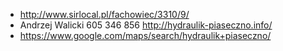 - http://www.sirlocal.pl/fachowiec/3310/9/
- Andrzej Walicki 605 346 856 http://hydraulik-piaseczno.info/
- https://www.google.com/maps/search/hydraulik+piaseczno/
